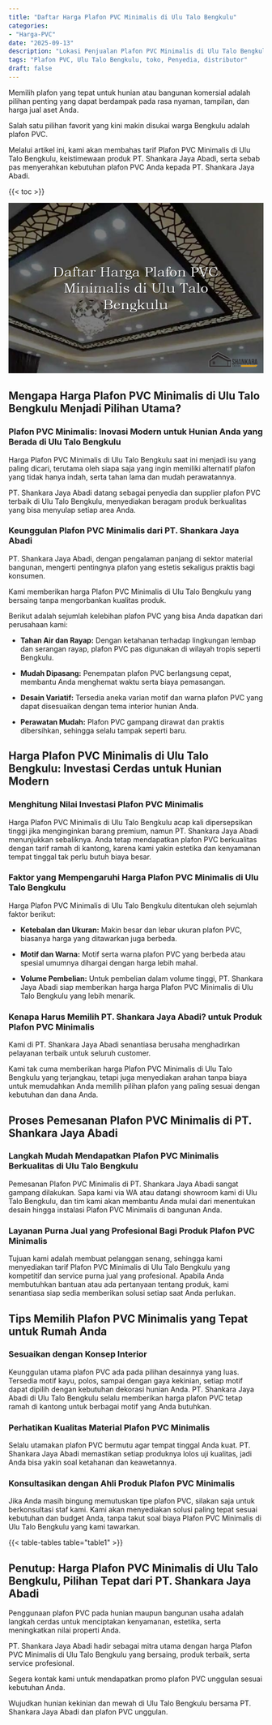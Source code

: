 ```yaml
---
title: "Daftar Harga Plafon PVC Minimalis di Ulu Talo Bengkulu"
categories: 
- "Harga-PVC"
date: "2025-09-13"
description: "Lokasi Penjualan Plafon PVC Minimalis di Ulu Talo Bengkulu untuk hunian, perkantoran, serta ritel. Panel unggulan, pilihan motif, variasi warna modern, beserta servis pemasangan oleh tenaga ahli profesional dan garansi resmi!|Jasa distribusi Plafon PVC Minimalis di Ulu Talo Bengkulu bagi kebutuhan rumah, perkantoran, maupun gerai, dengan produk unggulan dan penempatan oleh teknisi berpengalaman dan kepastian resmi.|Alternatif Plafon PVC Minimalis di Ulu Talo Bengkulu yang andal bagi hunian, kantor, serta gerai, bersama panel terbaik dan instalasi ditangani oleh teknisi profesional dan kepastian resmi.|Penyediaan Plafon PVC Minimalis di Ulu Talo Bengkulu bagi hunian, perkantoran, serta toko, dengan material terbaik dan penempatan ditangani oleh tim berpengalaman, dilengkapi dengan jaminan resmi.}"
tags: "Plafon PVC, Ulu Talo Bengkulu, toko, Penyedia, distributor"
draft: false
---
```


Memilih plafon yang tepat untuk hunian atau bangunan komersial adalah pilihan penting yang dapat berdampak pada rasa nyaman, tampilan, dan harga jual aset Anda.

Salah satu pilihan favorit yang kini makin disukai warga Bengkulu adalah plafon PVC.

Melalui artikel ini, kami akan membahas tarif Plafon PVC Minimalis di Ulu Talo Bengkulu, keistimewaan produk PT. Shankara Jaya Abadi, serta sebab pas menyerahkan kebutuhan plafon PVC Anda kepada PT. Shankara Jaya Abadi.

{{< toc >}}

![Daftar Harga Plafon PVC Minimalis di Ulu Talo Bengkulu](/images/Harga-PVC/Daftar-Harga-Plafon-PVC-Minimalis-di-Ulu-Talo-Bengkulu.png)


## Mengapa Harga Plafon PVC Minimalis di Ulu Talo Bengkulu Menjadi Pilihan Utama?

### Plafon PVC Minimalis: Inovasi Modern untuk Hunian Anda yang Berada di Ulu Talo Bengkulu

Harga Plafon PVC Minimalis di Ulu Talo Bengkulu saat ini menjadi isu yang paling dicari, terutama oleh siapa saja yang ingin memiliki alternatif plafon yang tidak hanya indah, serta tahan lama dan mudah perawatannya.

PT. Shankara Jaya Abadi datang sebagai penyedia dan supplier plafon PVC terbaik di Ulu Talo Bengkulu, menyediakan beragam produk berkualitas yang bisa menyulap setiap area Anda.

### Keunggulan Plafon PVC Minimalis dari PT. Shankara Jaya Abadi

PT. Shankara Jaya Abadi, dengan pengalaman panjang di sektor material bangunan, mengerti pentingnya plafon yang estetis sekaligus praktis bagi konsumen.

Kami memberikan harga Plafon PVC Minimalis di Ulu Talo Bengkulu yang bersaing tanpa mengorbankan kualitas produk.

Berikut adalah sejumlah kelebihan plafon PVC yang bisa Anda dapatkan dari perusahaan kami:

- **Tahan Air dan Rayap:** Dengan ketahanan terhadap lingkungan lembap dan serangan rayap, plafon PVC pas digunakan di wilayah tropis seperti Bengkulu.

- **Mudah Dipasang:** Penempatan plafon PVC berlangsung cepat, membantu Anda menghemat waktu serta biaya pemasangan.

- **Desain Variatif:** Tersedia aneka varian motif dan warna plafon PVC yang dapat disesuaikan dengan tema interior hunian Anda.

- **Perawatan Mudah:** Plafon PVC gampang dirawat dan praktis dibersihkan, sehingga selalu tampak seperti baru.

## Harga Plafon PVC Minimalis di Ulu Talo Bengkulu: Investasi Cerdas untuk Hunian Modern

### Menghitung Nilai Investasi Plafon PVC Minimalis

Harga Plafon PVC Minimalis di Ulu Talo Bengkulu acap kali dipersepsikan tinggi jika menginginkan barang premium, namun PT. Shankara Jaya Abadi menunjukkan sebaliknya. Anda tetap mendapatkan plafon PVC berkualitas dengan tarif ramah di kantong, karena kami yakin estetika dan kenyamanan tempat tinggal tak perlu butuh biaya besar.

### Faktor yang Mempengaruhi Harga Plafon PVC Minimalis di Ulu Talo Bengkulu

Harga Plafon PVC Minimalis di Ulu Talo Bengkulu ditentukan oleh sejumlah faktor berikut:

- **Ketebalan dan Ukuran:** Makin besar dan lebar ukuran plafon PVC, biasanya harga yang ditawarkan juga berbeda.

- **Motif dan Warna:** Motif serta warna plafon PVC yang berbeda atau spesial umumnya dihargai dengan harga lebih mahal.

- **Volume Pembelian:** Untuk pembelian dalam volume tinggi, PT. Shankara Jaya Abadi siap memberikan harga harga Plafon PVC Minimalis di Ulu Talo Bengkulu yang lebih menarik.

### Kenapa Harus Memilih PT. Shankara Jaya Abadi? untuk Produk Plafon PVC Minimalis

Kami di PT. Shankara Jaya Abadi senantiasa berusaha menghadirkan pelayanan terbaik untuk seluruh customer.

Kami tak cuma memberikan harga Plafon PVC Minimalis di Ulu Talo Bengkulu yang terjangkau, tetapi juga menyediakan arahan tanpa biaya untuk memudahkan Anda memilih pilihan plafon yang paling sesuai dengan kebutuhan dan dana Anda.

## Proses Pemesanan Plafon PVC Minimalis di PT. Shankara Jaya Abadi

### Langkah Mudah Mendapatkan Plafon PVC Minimalis Berkualitas di Ulu Talo Bengkulu

Pemesanan Plafon PVC Minimalis di PT. Shankara Jaya Abadi sangat gampang dilakukan. Sapa kami via WA atau datangi showroom kami di Ulu Talo Bengkulu, dan tim kami akan membantu Anda mulai dari menentukan desain hingga instalasi Plafon PVC Minimalis di bangunan Anda.

### Layanan Purna Jual yang Profesional Bagi Produk Plafon PVC Minimalis

Tujuan kami adalah membuat pelanggan senang, sehingga kami menyediakan tarif Plafon PVC Minimalis di Ulu Talo Bengkulu yang kompetitif dan service purna jual yang profesional. Apabila Anda membutuhkan bantuan atau ada pertanyaan tentang produk, kami senantiasa siap sedia memberikan solusi setiap saat Anda perlukan.

## Tips Memilih Plafon PVC Minimalis yang Tepat untuk Rumah Anda

### Sesuaikan dengan Konsep Interior

Keunggulan utama plafon PVC ada pada pilihan desainnya yang luas. Tersedia motif kayu, polos, sampai dengan gaya kekinian, setiap motif dapat dipilih dengan kebutuhan dekorasi hunian Anda. PT. Shankara Jaya Abadi di Ulu Talo Bengkulu selalu memberikan harga plafon PVC tetap ramah di kantong untuk berbagai motif yang Anda butuhkan.

### Perhatikan Kualitas Material Plafon PVC Minimalis

Selalu utamakan plafon PVC bermutu agar tempat tinggal Anda kuat. PT. Shankara Jaya Abadi memastikan setiap produknya lolos uji kualitas, jadi Anda bisa yakin soal ketahanan dan keawetannya.

### Konsultasikan dengan Ahli Produk Plafon PVC Minimalis

Jika Anda masih bingung memutuskan tipe plafon PVC, silakan saja untuk berkonsultasi staf kami. Kami akan menyediakan solusi paling tepat sesuai kebutuhan dan budget Anda, tanpa takut soal biaya Plafon PVC Minimalis di Ulu Talo Bengkulu yang kami tawarkan.

{{< table-tables table="table1" >}}

## Penutup: Harga Plafon PVC Minimalis di Ulu Talo Bengkulu, Pilihan Tepat dari PT. Shankara Jaya Abadi

Penggunaan plafon PVC pada hunian maupun bangunan usaha adalah langkah cerdas untuk menciptakan kenyamanan, estetika, serta meningkatkan nilai properti Anda.

PT. Shankara Jaya Abadi hadir sebagai mitra utama dengan harga Plafon PVC Minimalis di Ulu Talo Bengkulu yang bersaing, produk terbaik, serta service profesional.

Segera kontak kami untuk mendapatkan promo plafon PVC unggulan sesuai kebutuhan Anda.

Wujudkan hunian kekinian dan mewah di Ulu Talo Bengkulu bersama PT. Shankara Jaya Abadi dan plafon PVC unggulan.
